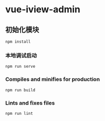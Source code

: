 # vue-iview-admin

## 初始化模块
```
npm install
```

### 本地调试启动
```
npm run serve
```

### Compiles and minifies for production
```
npm run build
```

### Lints and fixes files
```
npm run lint
```
